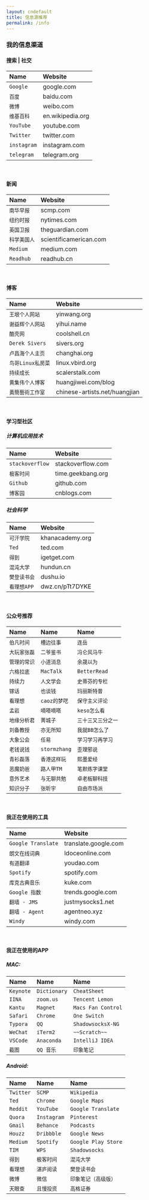 ```yaml
---
layout: cndefault
title: 信息源推荐
permalink: /info
---
```


### 我的信息渠道

#### 搜索 | 社交

| Name       | Website         |
| :--------- | :-------------- |
| `Google`   | google.com      |
| `百度`      | baidu.com       |
| `微博`      | weibo.com       |
| `维基百科`   | en.wikipedia.org|
| `YouTube`  | youtube.com     |
| `Twitter`  | twitter.com     |
| `instagram`| instagram.com   |
| `telegram` | telegram.org    |

<br>

#### 新闻

| Name       | Website               |
| :--------- | :-------------------  |
| `南华早报`   | scmp.com              |
| `纽约时报`   | nytimes.com           |
| `英国卫报`   | theguardian.com       |
| `科学美国人` | scientificamerican.com|
| `Medium`   | medium.com            |
| `Readhub`  | readhub.cn            |

<br>

#### 博客

| Name           | Website               |
| :------------- | :-------------------  |
| `王垠个人网站`    | yinwang.org          |
| `谢益辉个人网站`  | yihui.name          |
| `酷壳网`        | coolshell.cn         |
| `Derek Sivers` | sivers.org          |
| `卢昌海个人主页`  | changhai.org        |
| `鸟哥Linux私房菜` | linux.vbird.org    |
| `持续成长`     | scalerstalk.com      |
| `黄集伟个人博客` | huangjiwei.com/blog  |
| `黃簡藝術工作室` | chinese-artists.net/huangjian |

<br>

#### 学习型社区

##### 计算机应用技术

| Name            | Website           |
| :-------------- | :---------------- |
| `stackoverflow` | stackoverflow.com |
| `极客时间`       | time.geekbang.org  |
| `Github`        | github.com        |
| `博客园`         | cnblogs.com       |

##### 社会科学

| Name       | Website        |
| :--------- | :------------- |
| `可汗学院`  | khanacademy.org |
| `Ted`      | ted.com        |
| `得到`      | igetget.com    |
| `混沌大学`  | hundun.cn       |
| `樊登读书会` | dushu.io       |
| `看理想APP` | dwz.cn/pTt7DYKE |

<br>

#### 公众号推荐

| Name       | Name       | Name      |
| :--------- | :--------- | :-------- |
| `伯凡时间`  | `槽边往事`   | `连岳`     |
| `大玩家张磊` | `二爷鉴书` | `冯仑风马牛` |
| `管理的常识` | `小道消息` | `余晟以为` |
| `六格拉底` | `MacTalk` | `BetterRead` |
| `持续力` | `人文学会` | `史蒂芬的专栏` |
| `镓话` | `也谈钱` | `玛丽斯特普` |
| `看理想` | `caoz的梦呓` | `保守主义评论` |
| `孟岩` | `嘀嗒嘀嗒` | `keso怎么看` |
| `地缘分析君` | `菁城子` | `三十三又三分之一` |
| `刘备教授` | `亦无所知` | `我就BB怎么了` |
| `大象公会` | `任易` | `学习学习再学习` |
| `老钱说钱` | `stormzhang` | `歪理邪说` |
| `青衫磊落` | `香港这样玩` | `熙墨爱经` |
| `恶魔奶爸` | `路人甲TM` | `笔默练字课堂` |
| `意外艺术` | `与无聊共勉` | `卓老板聊科技` |
| `知识分子` | `张昕宇` | `自由市场派` |

<br>

#### 我正在使用的工具

| Name                 | Website               |
| :------------------- | :-------------------- |
| `Google Translate`   | translate.google.com  |
| `朗文在线词典`         | ldoceonline.com       |
| `有道翻译`            | youdao.com            |
| `Spotify`            | spotify.com          |
| `库克古典音乐`         | kuke.com             |
| `Google 指数`        | trends.google.com     |
| `翻墙 - JMS`         | justmysocks1.net      |
| `翻墙 - Agent`       | agentneo.xyz          |
| `Windy`             | windy.com             |

<br>

#### 我正在使用的APP

##### MAC:

| Name       | Name         | Name               |
| :--------- | :----------- | :----------------- |
| `Keynote`  | `Dictionary` | `CheatSheet`       |
| `IINA`     | `zoom.us`    | `Tencent Lemon`    |
| `Kantu`    | `Magnet`     | `Macs Fan Control` |
| `Safari`   | `Chrome`     | `One Switch`       |
| `Typora`  | `QQ`         | `ShadowsocksX-NG`  |
| `WeChat`  | `iTerm2`     | `~~Scratch~~`      |
| `VSCode`  | `Anaconda`   | `IntelliJ IDEA`    |
| `截图`     | `QQ 音乐`    | `印象笔记`           |

##### Android:

| Name      | Name        | Name              |
| :-------- | :---------- | :---------------- |
| `Twitter` | `SCMP`      | `Wikipedia`       |
| `Ted`     | `Chrome`    | `Google Maps`     |
| `Reddit`  | `YouTube`   | `Google Translate` |
| `Quora`   | `Instagram` | `Pinterest`        |
| `Gmail`   | `Behance`  | `Podcasts`         |
| `Houzz`   | `Dribbble`  | `Google News`    |
| `Medium`  | `Spotify` | `Google Play Store` |
| `TIM`    | `WPS`    | `Shadowsocks`      |
| `得到`    | `极客时间`    | `混沌大学`           |
| `看理想`   | `湛庐阅读`    | `樊登读书会`         |
| `微博`    | `微信`       | `印象笔记（高级版）`   |
| `天眼查`  | `且慢投资`      | `高格证券`      |